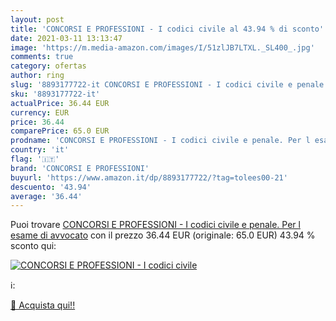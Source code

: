 ```yaml
---
layout: post
title: 'CONCORSI E PROFESSIONI - I codici civile al 43.94 % di sconto'
date: 2021-03-11 13:13:47
image: 'https://m.media-amazon.com/images/I/51zlJB7LTXL._SL400_.jpg'
comments: true
category: ofertas
author: ring
slug: '8893177722-it CONCORSI E PROFESSIONI - I codici civile e penale. Per l...'
sku: '8893177722-it'
actualPrice: 36.44 EUR
currency: EUR
price: 36.44
comparePrice: 65.0 EUR
prodname: 'CONCORSI E PROFESSIONI - I codici civile e penale. Per l esame di avvocato'
country: 'it'
flag: '🇮🇹'
brand: 'CONCORSI E PROFESSIONI'
buyurl: 'https://www.amazon.it/dp/8893177722/?tag=tolees00-21'
descuento: '43.94'
average: '36.44'
---
```


Puoi trovare [CONCORSI E PROFESSIONI - I codici civile e penale. Per l esame di avvocato](https://www.amazon.it/dp/8893177722/?tag=tolees00-21) con il prezzo 36.44 EUR (originale: 65.0 EUR) 43.94 % sconto qui:

[![CONCORSI E PROFESSIONI - I codici civile](https://m.media-amazon.com/images/I/51zlJB7LTXL._SL400_.jpg)](https://www.amazon.it/dp/8893177722/?tag=tolees00-21)

ℹ️:


[🛒 Acquista qui!!](https://www.amazon.it/dp/8893177722/?tag=tolees00-21)
